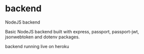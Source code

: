# backend
NodeJS backend

Basic NodeJS backend built with express, passport, passport-jwt, jsonwebtoken and dotenv packages.

backend running live on heroku
